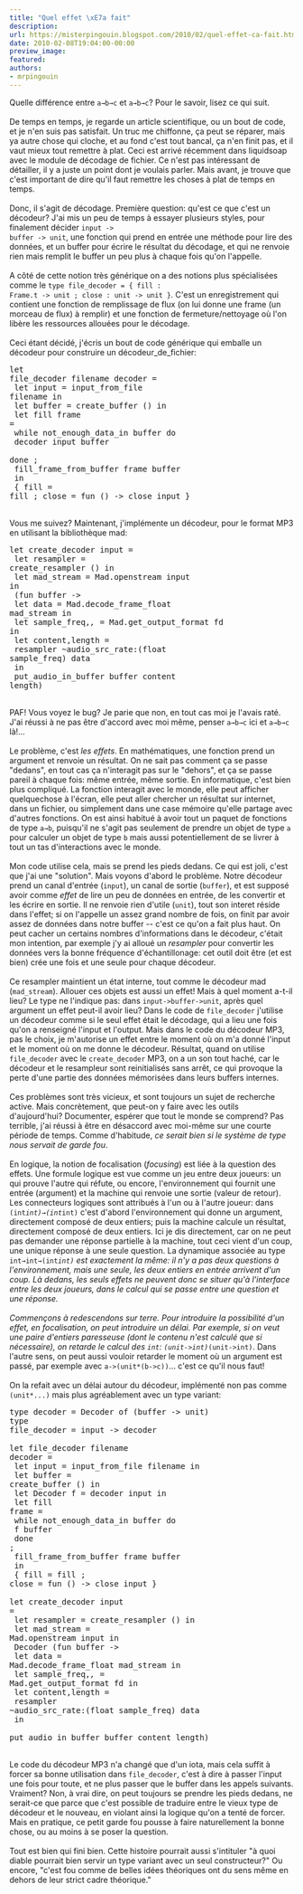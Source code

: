 ```yaml
---
title: "Quel effet \xE7a fait"
description:
url: https://misterpingouin.blogspot.com/2010/02/quel-effet-ca-fait.html
date: 2010-02-08T19:04:00-00:00
preview_image:
featured:
authors:
- mrpingouin
---
```


Quelle diff&eacute;rence entre <code>a&rarr;b&rarr;c</code> et <code>a&rarr;b&rarr;c</code>? Pour le savoir, lisez ce qui suit.<br/><br/>De temps en temps, je regarde un article scientifique, ou un bout de code, et je n'en suis pas satisfait. Un truc me chiffonne, &ccedil;a peut se r&eacute;parer, mais ya autre chose qui cloche, et au fond c'est tout bancal, &ccedil;a n'en finit pas, et il vaut mieux tout remettre &agrave; plat. Ceci est arriv&eacute; r&eacute;cemment dans liquidsoap avec le module de d&eacute;codage de fichier. Ce n'est pas int&eacute;ressant de d&eacute;tailler, il y a juste un point dont je voulais parler. Mais avant, je trouve que c'est important de dire qu'il faut remettre les choses &agrave; plat de temps en temps.<br/><br/>Donc, il s'agit de d&eacute;codage. Premi&egrave;re question: qu'est ce que c'est un d&eacute;codeur? J'ai mis un peu de temps &agrave; essayer plusieurs styles, pour finalement d&eacute;cider <code>input -&gt; buffer -&gt; unit</code>, une fonction qui prend en entr&eacute;e une m&eacute;thode pour lire des donn&eacute;es, et un buffer pour &eacute;crire le r&eacute;sultat du d&eacute;codage, et qui ne renvoie rien mais remplit le buffer un peu plus &agrave; chaque fois qu'on l'appelle.<br/><br/>A c&ocirc;t&eacute; de cette notion tr&egrave;s g&eacute;n&eacute;rique on a des notions plus sp&eacute;cialis&eacute;es comme le <code>type file_decoder = { fill : Frame.t -&gt; unit ; close : unit -&gt; unit }</code>. C'est un enregistrement qui contient une fonction de remplissage de flux (on lui donne une frame (un morceau de flux) &agrave; remplir) et une fonction de fermeture/nettoyage o&ugrave; l'on lib&egrave;re les ressources allou&eacute;es pour le d&eacute;codage.<br/><br/>Ceci &eacute;tant d&eacute;cid&eacute;, j'&eacute;cris un bout de code g&eacute;n&eacute;rique qui emballe un d&eacute;codeur pour construire un d&eacute;codeur_de_fichier:<pre>let file_decoder filename decoder =<br/>  let input = input_from_file filename in<br/>  let buffer = create_buffer () in<br/>  let fill frame =<br/>    while not_enough_data_in buffer do<br/>      decoder input buffer<br/>    done ;<br/>    fill_frame_from_buffer frame buffer<br/>  in<br/>    { fill = fill ; close = fun () -&gt; close input }<br/></pre><br/>Vous me suivez? Maintenant, j'impl&eacute;mente un d&eacute;codeur, pour le format MP3 en utilisant la biblioth&egrave;que mad:<pre>let create_decoder input =<br/>  let resampler = create_resampler () in<br/>  let mad_stream = Mad.openstream input in<br/>    (fun buffer -&gt;<br/>       let data = Mad.decode_frame_float mad_stream in<br/>       let sample_freq,_,_ = Mad.get_output_format fd in<br/>       let content,length =<br/>         resampler ~audio_src_rate:(float sample_freq) data<br/>       in<br/>         put_audio_in_buffer buffer content length)<br/></pre><br/>PAF! Vous voyez le bug? Je parie que non, en tout cas moi je l'avais rat&eacute;. J'ai r&eacute;ussi &agrave; ne pas &ecirc;tre d'accord avec moi m&ecirc;me, penser <code>a&rarr;b&rarr;c</code> ici et <code>a&rarr;b&rarr;c</code> l&agrave;!...<br/><br/>Le probl&egrave;me, c'est <em>les effets</em>. En math&eacute;matiques, une fonction prend un argument et renvoie un r&eacute;sultat. On ne sait pas comment &ccedil;a se passe &quot;dedans&quot;, en tout cas &ccedil;a n'interagit pas sur le &quot;dehors&quot;, et &ccedil;a se passe pareil &agrave; chaque fois: m&ecirc;me entr&eacute;e, m&ecirc;me sortie. En informatique, c'est bien plus compliqu&eacute;. La fonction interagit avec le monde, elle peut afficher quelquechose &agrave; l'&eacute;cran, elle peut aller chercher un r&eacute;sultat sur internet, dans un fichier, ou simplement dans une case m&eacute;moire qu'elle partage avec d'autres fonctions. On est ainsi habitu&eacute; &agrave; avoir tout un paquet de fonctions de type <code>a&rarr;b</code>, puisqu'il ne s'agit pas seulement de prendre un objet de type <code>a</code> pour calculer un objet de type <code>b</code> mais aussi potentiellement de se livrer &agrave; tout un tas d'interactions avec le monde.<br/><br/>Mon code utilise cela, mais se prend les pieds dedans. Ce qui est joli, c'est que j'ai une &quot;solution&quot;. Mais voyons d'abord le probl&egrave;me. Notre d&eacute;codeur prend un canal d'entr&eacute;e (<code>input</code>), un canal de sortie (<code>buffer</code>), et est suppos&eacute; avoir comme <em>effet</em> de lire un peu de donn&eacute;es en entr&eacute;e, de les convertir et les &eacute;crire en sortie. Il ne renvoie rien d'utile (<code>unit</code>), tout son interet r&eacute;side dans l'effet; si on l'appelle un assez grand nombre de fois, on finit par avoir assez de donn&eacute;es dans notre buffer -- c'est ce qu'on a fait plus haut. On peut cacher un certains nombres d'informations dans le d&eacute;codeur, c'&eacute;tait mon intention, par exemple j'y ai allou&eacute; un <em>resampler</em> pour convertir les donn&eacute;es vers la bonne fr&eacute;quence d'&eacute;chantillonage: cet outil doit &ecirc;tre (et est bien) cr&eacute;e une fois et une seule pour chaque d&eacute;codeur.<br/><br/>Ce resampler maintient un &eacute;tat interne, tout comme le d&eacute;codeur mad (<code>mad_stream</code>). Allouer ces objets est aussi un effet! Mais &agrave; quel moment a-t-il lieu? Le type ne l'indique pas: dans <code>input-&gt;buffer-&gt;unit</code>, apr&egrave;s quel argument un effet peut-il avoir lieu? Dans le code de <code>file_decoder</code> j'utilise un d&eacute;codeur comme si le seul effet &eacute;tait le d&eacute;codage, qui a lieu une fois qu'on a renseign&eacute; l'input et l'output. Mais dans le code du d&eacute;codeur MP3, pas le choix, je m'autorise un effet entre le moment o&ugrave; on m'a donn&eacute; l'input et le moment o&ugrave; on me donne le d&eacute;codeur. R&eacute;sultat, quand on utilise <code>file_decoder</code> avec le <code>create_decoder</code> MP3, on a un son tout hach&eacute;, car le d&eacute;codeur et le resampleur sont reinitialis&eacute;s sans arr&ecirc;t, ce qui provoque la perte d'une partie des donn&eacute;es m&eacute;moris&eacute;es dans leurs buffers internes.<br/><br/>Ces probl&egrave;mes sont tr&egrave;s vicieux, et sont toujours un sujet de recherche active. Mais concr&egrave;tement, que peut-on y faire avec les outils d'aujourd'hui? Documenter, esp&eacute;rer que tout le monde se comprend? Pas terrible, j'ai r&eacute;ussi &agrave; &ecirc;tre en d&eacute;saccord avec moi-m&ecirc;me sur une courte p&eacute;riode de temps. Comme d'habitude, <em>ce serait bien si le syst&egrave;me de type nous servait de garde fou</em>.<br/><br/>En logique, la notion de focalisation (<em>focusing</em>) est li&eacute;e &agrave; la question des effets. Une formule logique est vue comme un jeu entre deux joueurs: un qui prouve l'autre qui r&eacute;fute, ou encore, l'environnement qui fournit une entr&eacute;e (argument) et la machine qui renvoie une sortie (valeur de retour). Les connecteurs logiques sont attribu&eacute;s &agrave; l'un ou &agrave; l'autre joueur: dans <code>(int*int)&rarr;(int*int)</code> c'est d'abord l'environnement qui donne un argument, directement compos&eacute; de deux entiers; puis la machine calcule un r&eacute;sultat, directement compos&eacute; de deux entiers. Ici je dis directement, car on ne peut pas demander une r&eacute;ponse partielle &agrave; la machine, tout ceci vient d'un coup, une unique r&eacute;ponse &agrave; une seule question. La dynamique associ&eacute;e au type <code>int&rarr;int&rarr;(int*int)</code> est exactement la m&ecirc;me: il n'y a pas deux questions &agrave; l'environnement, mais une seule, les deux entiers en entr&eacute;e arrivent d'un coup. L&agrave; dedans, les seuls effets ne peuvent donc se situer qu'&agrave; l'interface entre les deux joueurs, dans le calcul qui se passe entre une question et une r&eacute;ponse.<br/><br/>Commen&ccedil;ons &agrave; redescendons sur terre. Pour introduire la possibilit&eacute; d'un effet, en focalisation, on peut introduire un d&eacute;lai. Par exemple, si on veut une paire d'entiers paresseuse (dont le contenu n'est calcul&eacute; que si n&eacute;cessaire), on retarde le calcul des <code>int</code>: <code>(unit-&gt;int)*(unit-&gt;int)</code>. Dans l'autre sens, on peut aussi vouloir retarder le moment o&ugrave; un argument est pass&eacute;, par exemple avec <code>a-&gt;(unit*(b-&gt;c))</code>... c'est ce qu'il nous faut!<br/><br/>On la refait avec un d&eacute;lai autour du d&eacute;codeur, impl&eacute;ment&eacute; non pas comme <code>(unit*...)</code> mais plus agr&eacute;ablement avec un type variant:<pre>type decoder = Decoder of (buffer -&gt; unit)<br/>type file_decoder = input -&gt; decoder<br/><br/>let file_decoder filename decoder =<br/>  let input = input_from_file filename in<br/>  let buffer = create_buffer () in<br/>  let Decoder f = decoder input in<br/>  let fill frame =<br/>    while not_enough_data_in buffer do<br/>      f buffer<br/>    done ;<br/>    fill_frame_from_buffer frame buffer<br/>  in<br/>    { fill = fill ; close = fun () -&gt; close input }<br/><br/>let create_decoder input =<br/>  let resampler = create_resampler () in<br/>  let mad_stream = Mad.openstream input in<br/>    Decoder (fun buffer -&gt;<br/>       let data = Mad.decode_frame_float mad_stream in<br/>       let sample_freq,_,_ = Mad.get_output_format fd in<br/>       let content,length =<br/>         resampler ~audio_src_rate:(float sample_freq) data<br/>       in<br/>         put_audio_in_buffer buffer content length)<br/></pre><br/>Le code du d&eacute;codeur MP3 n'a chang&eacute; que d'un iota, mais cela suffit &agrave; forcer sa bonne utilisation dans <code>file_decoder</code>, c'est &agrave; dire &agrave; passer l'input une fois pour toute, et ne plus passer que le buffer dans les appels suivants. Vraiment? Non, &agrave; vrai dire, on peut toujours se prendre les pieds dedans, ne serait-ce que parce que c'est possible de traduire entre le vieux type de d&eacute;codeur et le nouveau, en violant ainsi la logique qu'on a tent&eacute; de forcer. Mais en pratique, ce petit garde fou pousse &agrave; faire naturellement la bonne chose, ou au moins &agrave; se poser la question.<br/><br/>Tout est bien qui fini bien. Cette histoire pourrait aussi s'intituler &quot;&agrave; quoi diable pourrait bien servir un type variant avec un seul constructeur?&quot; Ou encore, &quot;c'est fou comme de belles id&eacute;es th&eacute;oriques ont du sens m&ecirc;me en dehors de leur strict cadre th&eacute;orique.&quot;
